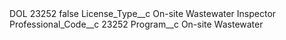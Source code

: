 <?xml version="1.0" encoding="UTF-8"?>
<CustomMetadata xmlns="http://soap.sforce.com/2006/04/metadata" xmlns:xsi="http://www.w3.org/2001/XMLSchema-instance" xmlns:xsd="http://www.w3.org/2001/XMLSchema">
    <label>DOL 23252</label>
    <protected>false</protected>
    <values>
        <field>License_Type__c</field>
        <value xsi:type="xsd:string">On-site Wastewater Inspector</value>
    </values>
    <values>
        <field>Professional_Code__c</field>
        <value xsi:type="xsd:string">23252</value>
    </values>
    <values>
        <field>Program__c</field>
        <value xsi:type="xsd:string">On-site Wastewater</value>
    </values>
</CustomMetadata>
